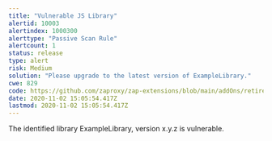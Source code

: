 ```yaml
---
title: "Vulnerable JS Library"
alertid: 10003
alertindex: 1000300
alerttype: "Passive Scan Rule"
alertcount: 1
status: release
type: alert
risk: Medium
solution: "Please upgrade to the latest version of ExampleLibrary."
cwe: 829
code: https://github.com/zaproxy/zap-extensions/blob/main/addOns/retire/src/main/java/org/zaproxy/addon/retire/RetireScanRule.java
date: 2020-11-02 15:05:54.417Z
lastmod: 2020-11-02 15:05:54.417Z
---
```

The identified library ExampleLibrary, version x.y.z is vulnerable.
